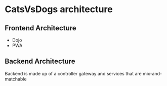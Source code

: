 # CatsVsDogs architecture

## Frontend Architecture

-   Dojo
-   PWA

## Backend Architecture

Backend is made up of a controller gateway and services that are mix-and-matchable
